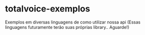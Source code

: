 # totalvoice-exemplos
Exemplos em diversas linguagens de como utilizar nossa api (Essas linguagens futuramente terão suas próprias library.. Aguarde!)
